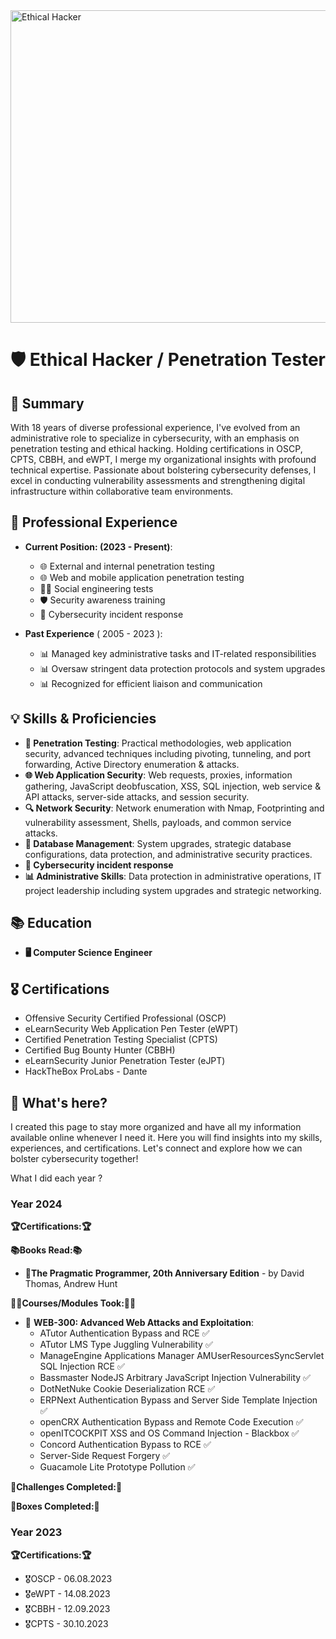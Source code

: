 <img src="https://wallpx.com/image/2020/11/mario-pixel-nintendo-room-night-computer-video-game.jpg" alt="Ethical Hacker" width="1000" height="500"/>

# 🛡️ Ethical Hacker / Penetration Tester

## 🌟 Summary

With 18 years of diverse professional experience, I've evolved from an administrative role to specialize in cybersecurity, with an emphasis on penetration testing and ethical hacking. Holding certifications in OSCP, CPTS, CBBH, and eWPT, I merge my organizational insights with profound technical expertise. Passionate about bolstering cybersecurity defenses, I excel in conducting vulnerability assessments and strengthening digital infrastructure within collaborative team environments.

## 💼 Professional Experience

- **Current Position: (2023 - Present)**:
  - 🌐 External and internal penetration testing
  - 🌐 Web and mobile application penetration testing
  - 🕵️‍♂️ Social engineering tests
  - 🛡️ Security awareness training
  - 🚨 Cybersecurity incident response
 
- **Past Experience** ( 2005 - 2023 ): 
  - 📊 Managed key administrative tasks and IT-related responsibilities
  - 📊 Oversaw stringent data protection protocols and system upgrades
  - 📊 Recognized for efficient liaison and communication
  
## 💡 Skills & Proficiencies

- **🔐 Penetration Testing**: Practical methodologies, web application security, advanced techniques including pivoting, tunneling, and port forwarding, Active Directory enumeration & attacks.
- **🌐 Web Application Security**: Web requests, proxies, information gathering, JavaScript deobfuscation, XSS, SQL injection, web service & API attacks, server-side attacks, and session security.
- **🔍 Network Security**: Network enumeration with Nmap, Footprinting and vulnerability assessment, Shells, payloads, and common service attacks.
- **💾 Database Management**: System upgrades, strategic database configurations, data protection, and administrative security practices.
- **🚨 Cybersecurity incident response**
- **📊 Administrative Skills**: Data protection in administrative operations, IT project leadership including system upgrades and strategic networking.

## 📚 Education

- **🖥️ Computer Science Engineer**

## 🎖️ Certifications

- Offensive Security Certified Professional (OSCP)
- eLearnSecurity Web Application Pen Tester (eWPT)
- Certified Penetration Testing Specialist (CPTS)
- Certified Bug Bounty Hunter (CBBH)
- eLearnSecurity Junior Penetration Tester (eJPT)
- HackTheBox ProLabs - Dante

## 🚀 What's here?

I created this page to stay more organized and have all my information available online whenever I need it. Here you will find insights into my skills, experiences, and certifications. Let's connect and explore how we can bolster cybersecurity together!

What I did each year ?

### **Year 2024**

**🏆Certifications:🏆**


**📚Books Read:📚**
  - 📖**The Pragmatic Programmer, 20th Anniversary Edition** - by David Thomas, Andrew Hunt

**👨‍🎓Courses/Modules Took:👨‍🎓**
  - 🤍 **WEB-300: Advanced Web Attacks and Exploitation**:
      - ATutor Authentication Bypass and RCE :white_check_mark:
      - ATutor LMS Type Juggling Vulnerability :white_check_mark:
      - ManageEngine Applications Manager AMUserResourcesSyncServlet SQL Injection RCE :white_check_mark:
      - Bassmaster NodeJS Arbitrary JavaScript Injection Vulnerability :white_check_mark:
      - DotNetNuke Cookie Deserialization RCE :white_check_mark:
      - ERPNext Authentication Bypass and Server Side Template Injection :white_check_mark:
      - openCRX Authentication Bypass and Remote Code Execution :white_check_mark:
      - openITCOCKPIT XSS and OS Command Injection - Blackbox :white_check_mark:
      - Concord Authentication Bypass to RCE :white_check_mark:
      - Server-Side Request Forgery :white_check_mark:
      - Guacamole Lite Prototype Pollution :white_check_mark:



**💉Challenges Completed:💉**

**💊Boxes Completed:💊**
 






### **Year 2023**

**🏆Certifications:🏆**
  - 🎖️OSCP - 06.08.2023
  - 🎖️eWPT - 14.08.2023
  - 🎖️CBBH - 12.09.2023
  - 🎖️CPTS - 30.10.2023



